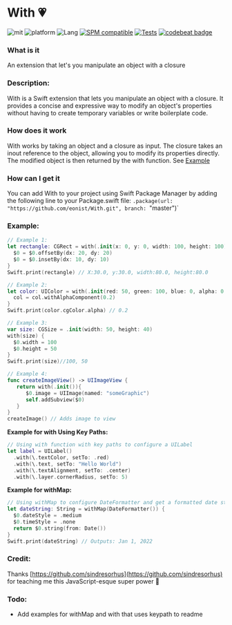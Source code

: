 # With 💗
![mit](https://img.shields.io/badge/License-MIT-brightgreen.svg) ![platform](https://img.shields.io/badge/Platform-iOS-blue.svg) ![Lang](https://img.shields.io/badge/Language-Swift%205.0-orange.svg)
[![SPM compatible](https://img.shields.io/badge/SPM-compatible-4BC51D.svg?style=flat)](https://github.com/apple/swift)
[![Tests](https://github.com/eonist/With/actions/workflows/Tests.yml/badge.svg)](https://github.com/eonist/With/actions/workflows/Tests.yml)
[![codebeat badge](https://codebeat.co/badges/a8f6fe0d-17b0-4d17-a781-c6d5b8930b2a)](https://codebeat.co/projects/github-com-eonist-with-master)

### What is it
An extension that let's you manipulate an object with a closure

### Description: 
With is a Swift extension that lets you manipulate an object with a closure. It provides a concise and expressive way to modify an object's properties without having to create temporary variables or write boilerplate code.

### How does it work
With works by taking an object and a closure as input. The closure takes an inout reference to the object, allowing you to modify its properties directly. The modified object is then returned by the with function.
See [Example](https://github.com/eonist/With#example)

### How can I get it
You can add With to your project using Swift Package Manager by adding the following line to your Package.swift file: `.package(url: "https://github.com/eonist/With.git", branch: `"master")`

### Example:

```swift
// Example 1:
let rectangle: CGRect = with(.init(x: 0, y: 0, width: 100, height: 100)) {
  $0 = $0.offsetBy(dx: 20, dy: 20)
  $0 = $0.insetBy(dx: 10, dy: 10)
}
Swift.print(rectangle) // X:30.0, y:30.0, width:80.0, height:80.0

// Example 2:
let color: UIColor = with(.init(red: 50, green: 100, blue: 0, alpha: 0.9)) { ( col:inout UIColor) -> Void  in
  col = col.withAlphaComponent(0.2)
}
Swift.print(color.cgColor.alpha) // 0.2

// Example 3:
var size: CGSize = .init(width: 50, height: 40)
with(size) {
  $0.width = 100
  $0.height = 50
}
Swift.print(size)//100, 50

// Example 4:
func createImageView() -> UIImageView {
   return with(.init()){
      $0.image = UIImage(named: "someGraphic")
      self.addSubview($0)
   }
}
createImage() // Adds image to view
```

**Example for with Using Key Paths:**
```swift
// Using with function with key paths to configure a UILabel
let label = UILabel()
  .with(\.textColor, setTo: .red)
  .with(\.text, setTo: "Hello World")
  .with(\.textAlignment, setTo: .center)
  .with(\.layer.cornerRadius, setTo: 5)
```

**Example for withMap:**

```swift
// Using withMap to configure DateFormatter and get a formatted date string
let dateString: String = withMap(DateFormatter()) {
  $0.dateStyle = .medium
  $0.timeStyle = .none
  return $0.string(from: Date())
}
Swift.print(dateString) // Outputs: Jan 1, 2022
```


### Credit:

Thanks [https://github.com/sindresorhus](https://github.com/sindresorhus) for teaching me this JavaScript-esque super power 💪

### Todo:
- Add examples for withMap and with that uses keypath to readme

